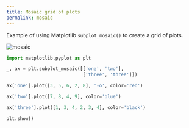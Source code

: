 ```yaml
---
title: Mosaic grid of plots
permalink: mosaic
---
```


Example of using Matplotlib `subplot_mosaic()` to create a grid of plots.

![mosaic](/pythonic/images/matplotlib-mosaic.png)

```python
import matplotlib.pyplot as plt

_, ax = plt.subplot_mosaic([['one', 'two'],
                            ['three', 'three']])

ax['one'].plot([3, 5, 6, 2, 8], '-o', color='red')

ax['two'].plot([7, 8, 4, 9], color='blue')

ax['three'].plot([1, 3, 4, 2, 3, 4], color='black')

plt.show()
```
